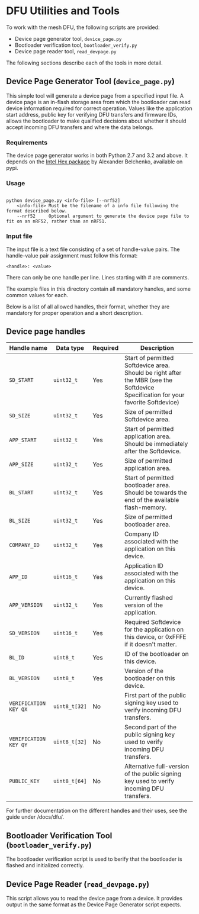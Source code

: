 # DFU Utilities and Tools

To work with the mesh DFU, the following scripts are provided:

- Device page generator tool, `device_page.py`
- Bootloader verification tool, `bootloader_verify.py`
- Device page reader tool, `read_devpage.py`

The following sections describe each of the tools in more detail.

## Device Page Generator Tool (`device_page.py`)

This simple tool will generate a device page from a specified input file. A device page is an in-flash storage area from which
the bootloader can read device information required for correct operation. Values like the application start address, public key
for verifying DFU transfers and firmware IDs, allows the bootloader to make qualified decisions about whether it should accept
incoming DFU transfers and where the data belongs.

### Requirements

The device page generator works in both Python 2.7 and 3.2 and above. It depends on the [Intel Hex
package](https://pypi.python.org/pypi/IntelHex) by Alexander Belchenko, available on pypi.

### Usage

```

python device_page.py <info-file> [--nrf52]
    <info-file> Must be the filename of a info file following the format described below.
    --nrf52     Optional argument to generate the device page file to fit on an nRF52, rather than an nRF51.

```

### Input file

The input file is a text file consisting of a set of handle-value pairs. The handle-value pair assignment must follow this format:

```
<handle>: <value>
```

There can only be one handle per line. Lines starting with # are comments.

The example files in this directory contain all mandatory handles, and some common values for each.

Below is a list of all allowed handles, their format, whether they are mandatory for proper operation and a short description.

## Device page handles
| Handle name           | Data type     | Required | Description
|-----------------------|---------------|----------|-------------|
| `SD_START`            | `uint32_t`    | Yes      | Start of permitted Softdevice area. Should be right after the MBR (see the Softdevice Specification for your favorite Softdevice)
| `SD_SIZE`             | `uint32_t`    | Yes      | Size of permitted Softdevice area.
| `APP_START`           | `uint32_t`    | Yes      | Start of permitted application area. Should be immediately after the Softdevice.
| `APP_SIZE`            | `uint32_t`    | Yes      | Size of permitted application area.
| `BL_START`            | `uint32_t`    | Yes      | Start of permitted bootloader area. Should be towards the end of the available flash-memory.
| `BL_SIZE`             | `uint32_t`    | Yes      | Size of permitted bootloader area.
| `COMPANY_ID`          | `uint32_t`    | Yes      | Company ID associated with the application on this device.
| `APP_ID`              | `uint16_t`    | Yes      | Application ID associated with the application on this device.
| `APP_VERSION`         | `uint32_t`    | Yes      | Currently flashed version of the application.
| `SD_VERSION`          | `uint16_t`    | Yes      | Required Softdevice for the application on this device, or 0xFFFE if it doesn't matter.
| `BL_ID`               | `uint8_t`     | Yes      | ID of the bootloader on this device.
| `BL_VERSION`          | `uint8_t`     | Yes      | Version of the bootloader on this device.
| `VERIFICATION KEY QX` | `uint8_t[32]` | No       | First part of the public signing key used to verify incoming DFU transfers.
| `VERIFICATION KEY QY` | `uint8_t[32]` | No       | Second part of the public signing key used to verify incoming DFU transfers.
| `PUBLIC_KEY`          | `uint8_t[64]` | No       | Alternative full-version of the public signing key used to verify incoming DFU transfers.

For further documentation on the different handles and their uses, see the guide under /docs/dfu/.

## Bootloader Verification Tool (`bootloader_verify.py`)

The bootloader verification script is used to berify that the bootloader is flashed and initialized correctly.

## Device Page Reader (`read_devpage.py`)

This script allows you to read the device page from a device. It provides output in the same format as the
Device Page Generator script expects.